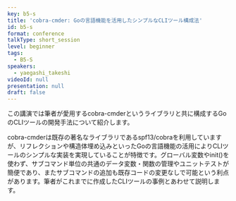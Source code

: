 ```yaml
---
key: b5-s
title: 'cobra-cmder: Goの言語機能を活用したシンプルなCLIツール構成法'
id: b5-s
format: conference
talkType: short_session
level: beginner
tags:
  - B5-S
speakers:
  - yaegashi_takeshi
videoId: null
presentation: null
draft: false
---
```

この講演では筆者が愛用するcobra-cmderというライブラリと共に構成するGoのCLIツールの開発手法について紹介します。

cobra-cmderは既存の著名なライブラリであるspf13/cobraを利用していますが、リフレクションや構造体埋め込みといったGoの言語機能の活用によりCLIツールのシンプルな実装を実現していることが特徴です。グローバル変数やinit()を使わず、サブコマンド単位の共通のデータ変数・関数の管理やユニットテストが簡便であり、またサブコマンドの追加も既存コードの変更なしで可能という利点があります。筆者がこれまでに作成したCLIツールの事例とあわせて説明します。
